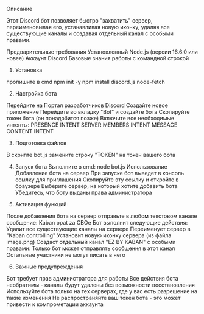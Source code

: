 Описание

Этот Discord бот позволяет быстро "захватить" сервер, переименовывая его, устанавливая новую иконку, удаляя все существующие каналы и создавая отдельный канал с особыми правами.

Предварительные требования
Установленный Node.js (версии 16.6.0 или новее)
Аккаунт Discord
Базовые знания работы с командной строкой

1. Установка

пропишите в cmd 
npm init -y
npm install discord.js node-fetch

2. Настройка бота

Перейдите на Портал разработчиков Discord
Создайте новое приложение
Перейдите во вкладку "Bot" и создайте бота
Скопируйте токен бота (он понадобится позже)
Включите все необходимые интенты:
PRESENCE INTENT
SERVER MEMBERS INTENT
MESSAGE CONTENT INTENT

3. Подготовка файлов

В скрипте bot.js замените строку "TOKEN" на токен вашего бота

4. Запуск бота
Выполните в cmd:
node bot.js
Использование
Добавление бота на сервер
При запуске бот выведет в консоль ссылку для приглашения
Скопируйте эту ссылку и откройте в браузере
Выберите сервер, на который хотите добавить бота
Убедитесь, что боту выданы права администратора

5. Активация функций

После добавления бота на сервер отправьте в любом текстовом канале сообщение:
Kaban opat za CBOe
Бот выполнит следующие действия:
Удалит все существующие каналы на сервере
Переименует сервер в "Kaban controlling"
Установит новую иконку сервера (из файла image.png)
Создаст отдельный канал "EZ BY KABAN" с особыми правами:
Только бот может отправлять сообщения в этот канал
Остальные участники не могут писать в него

6. Важные предупреждения

Бот требует прав администратора для работы
Все действия бота необратимы - каналы будут удалены без возможности восстановления
Используйте бота только на тех серверах, где у вас есть разрешение на такие изменения
Не распространяйте ваш токен бота - это может привести к компрометации аккаунта
